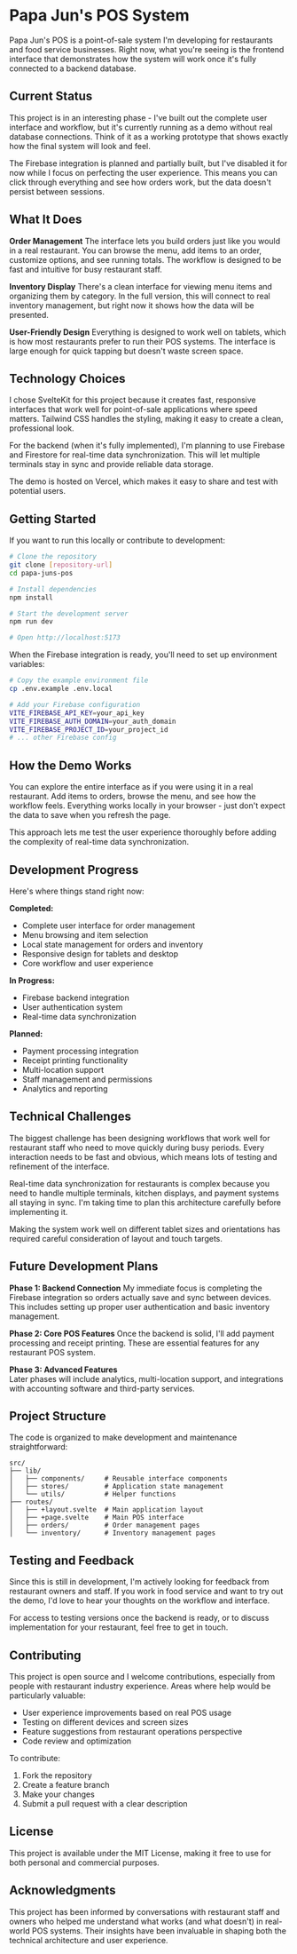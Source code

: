 # Papa Jun's POS System

Papa Jun's POS is a point-of-sale system I'm developing for restaurants and food service businesses. Right now, what you're seeing is the frontend interface that demonstrates how the system will work once it's fully connected to a backend database.

## Current Status

This project is in an interesting phase - I've built out the complete user interface and workflow, but it's currently running as a demo without real database connections. Think of it as a working prototype that shows exactly how the final system will look and feel.

The Firebase integration is planned and partially built, but I've disabled it for now while I focus on perfecting the user experience. This means you can click through everything and see how orders work, but the data doesn't persist between sessions.

## What It Does

**Order Management**
The interface lets you build orders just like you would in a real restaurant. You can browse the menu, add items to an order, customize options, and see running totals. The workflow is designed to be fast and intuitive for busy restaurant staff.

**Inventory Display**
There's a clean interface for viewing menu items and organizing them by category. In the full version, this will connect to real inventory management, but right now it shows how the data will be presented.

**User-Friendly Design**
Everything is designed to work well on tablets, which is how most restaurants prefer to run their POS systems. The interface is large enough for quick tapping but doesn't waste screen space.

## Technology Choices

I chose SvelteKit for this project because it creates fast, responsive interfaces that work well for point-of-sale applications where speed matters. Tailwind CSS handles the styling, making it easy to create a clean, professional look.

For the backend (when it's fully implemented), I'm planning to use Firebase and Firestore for real-time data synchronization. This will let multiple terminals stay in sync and provide reliable data storage.

The demo is hosted on Vercel, which makes it easy to share and test with potential users.

## Getting Started

If you want to run this locally or contribute to development:

```bash
# Clone the repository
git clone [repository-url]
cd papa-juns-pos

# Install dependencies
npm install

# Start the development server
npm run dev

# Open http://localhost:5173
```

When the Firebase integration is ready, you'll need to set up environment variables:

```bash
# Copy the example environment file
cp .env.example .env.local

# Add your Firebase configuration
VITE_FIREBASE_API_KEY=your_api_key
VITE_FIREBASE_AUTH_DOMAIN=your_auth_domain
VITE_FIREBASE_PROJECT_ID=your_project_id
# ... other Firebase config
```

## How the Demo Works

You can explore the entire interface as if you were using it in a real restaurant. Add items to orders, browse the menu, and see how the workflow feels. Everything works locally in your browser - just don't expect the data to save when you refresh the page.

This approach lets me test the user experience thoroughly before adding the complexity of real-time data synchronization.

## Development Progress

Here's where things stand right now:

**Completed:**
- Complete user interface for order management
- Menu browsing and item selection
- Local state management for orders and inventory
- Responsive design for tablets and desktop
- Core workflow and user experience

**In Progress:**
- Firebase backend integration
- User authentication system
- Real-time data synchronization

**Planned:**
- Payment processing integration
- Receipt printing functionality
- Multi-location support
- Staff management and permissions
- Analytics and reporting

## Technical Challenges

The biggest challenge has been designing workflows that work well for restaurant staff who need to move quickly during busy periods. Every interaction needs to be fast and obvious, which means lots of testing and refinement of the interface.

Real-time data synchronization for restaurants is complex because you need to handle multiple terminals, kitchen displays, and payment systems all staying in sync. I'm taking time to plan this architecture carefully before implementing it.

Making the system work well on different tablet sizes and orientations has required careful consideration of layout and touch targets.

## Future Development Plans

**Phase 1: Backend Connection**
My immediate focus is completing the Firebase integration so orders actually save and sync between devices. This includes setting up proper user authentication and basic inventory management.

**Phase 2: Core POS Features**
Once the backend is solid, I'll add payment processing and receipt printing. These are essential features for any restaurant POS system.

**Phase 3: Advanced Features**  
Later phases will include analytics, multi-location support, and integrations with accounting software and third-party services.

## Project Structure

The code is organized to make development and maintenance straightforward:

```
src/
├── lib/
│   ├── components/     # Reusable interface components
│   ├── stores/         # Application state management
│   └── utils/          # Helper functions
├── routes/
│   ├── +layout.svelte  # Main application layout
│   ├── +page.svelte    # Main POS interface
│   ├── orders/         # Order management pages
│   └── inventory/      # Inventory management pages
```

## Testing and Feedback

Since this is still in development, I'm actively looking for feedback from restaurant owners and staff. If you work in food service and want to try out the demo, I'd love to hear your thoughts on the workflow and interface.

For access to testing versions once the backend is ready, or to discuss implementation for your restaurant, feel free to get in touch.

## Contributing

This project is open source and I welcome contributions, especially from people with restaurant industry experience. Areas where help would be particularly valuable:

- User experience improvements based on real POS usage
- Testing on different devices and screen sizes
- Feature suggestions from restaurant operations perspective
- Code review and optimization

To contribute:
1. Fork the repository
2. Create a feature branch
3. Make your changes
4. Submit a pull request with a clear description

## License

This project is available under the MIT License, making it free to use for both personal and commercial purposes.

## Acknowledgments

This project has been informed by conversations with restaurant staff and owners who helped me understand what works (and what doesn't) in real-world POS systems. Their insights have been invaluable in shaping both the technical architecture and user experience.

